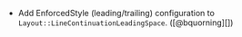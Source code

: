 * Add EnforcedStyle (leading/trailing) configuration to `Layout::LineContinuationLeadingSpace`. ([@bquorning][])
